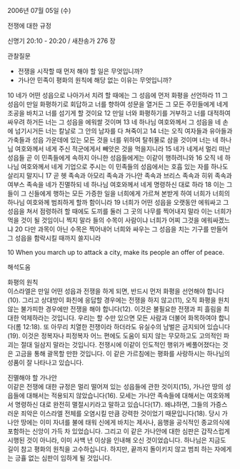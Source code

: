 2006년 07월 05일 (수)

전쟁에 대한 규정



신명기 20:10 - 20:20 / 새찬송가 276 장


관찰질문
- 전쟁을 시작할 때 먼저 해야 할 일은 무엇입니까?
- 가나안 민족이 평화의 원칙에 해당 없는 이유는 무엇입니까?

10 네가 어떤 성읍으로 나아가서 치려 할 때에는 그 성읍에 먼저 화평을 선언하라 11 그 성읍이 만일 화평하기로 회답하고 너를 향하여 성문을 열거든 그 모든 주민들에게 네게 조공을 바치고 너를 섬기게 할 것이요 12 만일 너와 화평하기를 거부하고 너를 대적하여 싸우려 하거든 너는 그 성읍을 에워쌀 것이며 13 네 하나님 여호와께서 그 성읍을 네 손에 넘기시거든 너는 칼날로 그 안의 남자를 다 쳐죽이고 14 너는 오직 여자들과 유아들과 가축들과 성읍 가운데에 있는 모든 것을 너를 위하여 탈취물로 삼을 것이며 너는 네 하나님 여호와께서 네게 주신 적군에게서 빼앗은 것을 먹을지니라 15 네가 네게서 멀리 떠난 성읍들 곧 이 민족들에게 속하지 아니한 성읍들에게는 이같이 행하려니와 16 오직 네 하나님 여호와께서 네게 기업으로 주시는 이 민족들의 성읍에서는 호흡 있는 자를 하나도 살리지 말지니 17 곧 헷 족속과 아모리 족속과 가나안 족속과 브리스 족속과 히위 족속과 여부스 족속을 네가 진멸하되 네 하나님 여호와께서 네게 명령하신 대로 하라 18 이는 그들이 그 신들에게 행하는 모든 가증한 일을 너희에게 가르쳐 본받게 하여 너희가 너희의 하나님 여호와께 범죄하게 할까 함이니라 19 너희가 어떤 성읍을 오랫동안 에워싸고 그 성읍을 쳐서 점령하려 할 때에도 도끼를 둘러 그 곳의 나무를 찍어내지 말라 이는 너희가 먹을 것이 될 것임이니 찍지 말라 들의 수목이 사람이냐 너희가 어찌 그것을 에워싸겠느냐 20 다만 과목이 아닌 수목은 찍어내어 너희와 싸우는 그 성읍을 치는 기구를 만들어 그 성읍을 함락시킬 때까지 쓸지니라 

10   When you march up to attack a city, make its people an offer of peace.

해석도움





화평의 원칙  
이스라엘은 만일 어떤 성읍과 전쟁을 하게 되면, 반드시 먼저 화평을 선언해야 합니다(10). 그리고 상대방이 화친에 응답할 경우에는 전쟁을 하지 않고(11), 오직 화평을 원치 않는 불가피한 경우에만 전쟁을 해야 합니다(12). 이것은 불필요한 전쟁과 피 흘림을 최대한 억제하라는 것입니다. 우리는 할 수만 있으면 모든 사람과 더불어 화목하여야 합니다(롬 12:18). 또 아무리 치열한 전쟁이라 하더라도 유실수의 남벌은 금지되어 있습니다(19). 이것은 정복자나 피정복자 어느 편에도 도움이 되지 않는 무모하고도 고의적인 파괴는 절대 일삼지 말라는 것입니다. 전쟁시에 이같이 인도적인 행위가 베풀어졌다는 것은 고금을 통해 괄목할 만한 것입니다. 이 같은 가르침에는 평화를 사랑하시는 하나님의 성품이 잘 나타나고 있습니다. 

진멸해야 할 가나안  
이같은 전쟁에 대한 규정은 멀리 떨어져 있는 성읍들에 관한 것이지(15), 가나안 땅의 성읍들에 대해서는 적용되지 않았습니다(16). 모세는 가나안 족속들에 대해서는 여호와께서 명령하신 대로 완전히 멸절시키라고 말하고 있습니다(17). 왜냐하면, 그들의 가증스러운 죄악은 이스라엘 전체를 오염시킬 만큼 강력한 것이었기 때문입니다(18). 당시 가나안 땅에는 이미 자녀를 불에 태워 신에게 바치는 제사나, 음행을 공식적인 종교의식에 포함하는 신앙이 가득 차 있었습니다. 그리고 이 같은 가나안에 대한 심판은 갑작스럽게 시행된 것이 아니라, 이미 사백 년 이상을 인내해 오신 것이었습니다. 하나님은 지금도 길이 참고 평화의 원칙을 고수하십니다. 하지만, 끝까지 돌이키지 않고 범죄 하는 자에게는 긍휼 없는 심판이 임하게 될 것입니다.